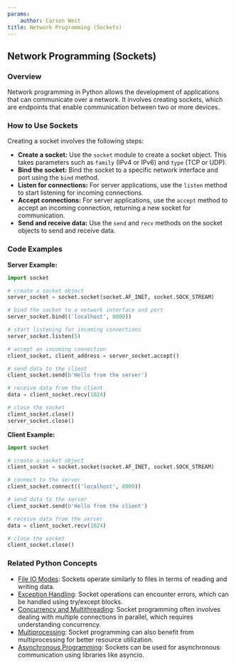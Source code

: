 ```yaml
---
params:
	author: Carson West
title: Network Programming (Sockets)
--- 
```

## Network Programming (Sockets)

### Overview
Network programming in Python allows the development of applications that can communicate over a network. It involves creating sockets, which are endpoints that enable communication between two or more devices.

### How to Use Sockets
Creating a socket involves the following steps:

- **Create a socket:** Use the `socket` module to create a socket object. This takes parameters such as `family` (IPv4 or IPv6) and `type` (TCP or UDP).
- **Bind the socket:** Bind the socket to a specific network interface and port using the `bind` method.
- **Listen for connections:** For server applications, use the `listen` method to start listening for incoming connections.
- **Accept connections:** For server applications, use the `accept` method to accept an incoming connection, returning a new socket for communication.
- **Send and receive data:** Use the `send` and `recv` methods on the socket objects to send and receive data.

### Code Examples
**Server Example:**
```python
import socket

# create a socket object
server_socket = socket.socket(socket.AF_INET, socket.SOCK_STREAM)

# bind the socket to a network interface and port
server_socket.bind(('localhost', 8000))

# start listening for incoming connections
server_socket.listen(5)

# accept an incoming connection
client_socket, client_address = server_socket.accept()

# send data to the client
client_socket.send(b'Hello from the server')

# receive data from the client
data = client_socket.recv(1024)

# close the socket
client_socket.close()
server_socket.close()
```

**Client Example:**
```python
import socket

# create a socket object
client_socket = socket.socket(socket.AF_INET, socket.SOCK_STREAM)

# connect to the server
client_socket.connect(('localhost', 8000))

# send data to the server
client_socket.send(b'Hello from the client')

# receive data from the server
data = client_socket.recv(1024)

# close the socket
client_socket.close()
```

### Related Python Concepts

- [File IO Modes](./../file-io-modes/): Sockets operate similarly to files in terms of reading and writing data.
- [Exception Handling](./../exception-handling/): Socket operations can encounter errors, which can be handled using try/except blocks.
- [Concurrency and Multithreading](./../concurrency-and-multithreading/): Socket programming often involves dealing with multiple connections in parallel, which requires understanding concurrency.
- [Multiprocessing](./../multiprocessing/): Socket programming can also benefit from multiprocessing for better resource utilization.
- [Asynchronous Programming](./../asynchronous-programming/): Sockets can be used for asynchronous communication using libraries like asyncio.